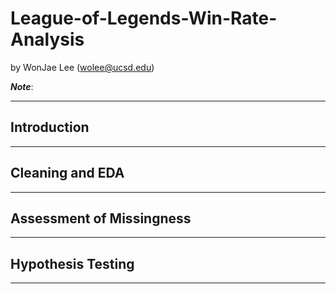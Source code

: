 # League-of-Legends-Win-Rate-Analysis

by WonJae Lee (wolee@ucsd.edu)

***Note***: 

---

## Introduction


---

## Cleaning and EDA


---

## Assessment of Missingness


---

## Hypothesis Testing


---